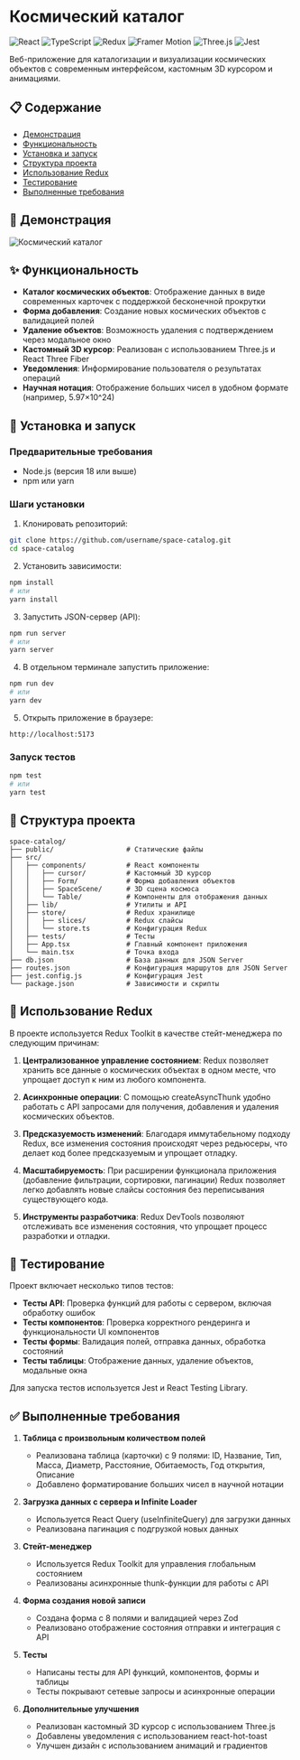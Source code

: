 # Космический каталог

![React](https://img.shields.io/badge/React-19.1.0-61DAFB?logo=react)
![TypeScript](https://img.shields.io/badge/TypeScript-5.8.3-3178C6?logo=typescript)
![Redux](https://img.shields.io/badge/Redux-9.2.0-764ABC?logo=redux)
![Framer Motion](https://img.shields.io/badge/Framer_Motion-12.15.0-0055FF?logo=framer)
![Three.js](https://img.shields.io/badge/Three.js-0.177.0-000000?logo=three.js)
![Jest](https://img.shields.io/badge/Jest-29.7.0-C21325?logo=jest)

Веб-приложение для каталогизации и визуализации космических объектов с современным интерфейсом, кастомным 3D курсором и анимациями.

## 📋 Содержание

- [Демонстрация](#-демонстрация)
- [Функциональность](#-функциональность)
- [Установка и запуск](#-установка-и-запуск)
- [Структура проекта](#-структура-проекта)
- [Использование Redux](#-использование-redux)
- [Тестирование](#-тестирование)
- [Выполненные требования](#-выполненные-требования)

## 🚀 Демонстрация

![Космический каталог](https://via.placeholder.com/800x400?text=Космический+Каталог)

## ✨ Функциональность

- **Каталог космических объектов**: Отображение данных в виде современных карточек с поддержкой бесконечной прокрутки
- **Форма добавления**: Создание новых космических объектов с валидацией полей
- **Удаление объектов**: Возможность удаления с подтверждением через модальное окно
- **Кастомный 3D курсор**: Реализован с использованием Three.js и React Three Fiber
- **Уведомления**: Информирование пользователя о результатах операций
- **Научная нотация**: Отображение больших чисел в удобном формате (например, 5.97×10^24)

## 🔧 Установка и запуск

### Предварительные требования

- Node.js (версия 18 или выше)
- npm или yarn

### Шаги установки

1. Клонировать репозиторий:
```bash
git clone https://github.com/username/space-catalog.git
cd space-catalog
```

2. Установить зависимости:
```bash
npm install
# или
yarn install
```

3. Запустить JSON-сервер (API):
```bash
npm run server
# или
yarn server
```

4. В отдельном терминале запустить приложение:
```bash
npm run dev
# или
yarn dev
```

5. Открыть приложение в браузере:
```
http://localhost:5173
```

### Запуск тестов

```bash
npm test
# или
yarn test
```

## 📁 Структура проекта

```
space-catalog/
├── public/                  # Статические файлы
├── src/
│   ├── components/          # React компоненты
│   │   ├── cursor/          # Кастомный 3D курсор
│   │   ├── Form/            # Форма добавления объектов
│   │   ├── SpaceScene/      # 3D сцена космоса
│   │   └── Table/           # Компоненты для отображения данных
│   ├── lib/                 # Утилиты и API
│   ├── store/               # Redux хранилище
│   │   ├── slices/          # Redux слайсы
│   │   └── store.ts         # Конфигурация Redux
│   ├── tests/               # Тесты
│   ├── App.tsx              # Главный компонент приложения
│   └── main.tsx             # Точка входа
├── db.json                  # База данных для JSON Server
├── routes.json              # Конфигурация маршрутов для JSON Server
├── jest.config.js           # Конфигурация Jest
└── package.json             # Зависимости и скрипты
```

## 🔄 Использование Redux

В проекте используется Redux Toolkit в качестве стейт-менеджера по следующим причинам:

1. **Централизованное управление состоянием**: Redux позволяет хранить все данные о космических объектах в одном месте, что упрощает доступ к ним из любого компонента.

2. **Асинхронные операции**: С помощью createAsyncThunk удобно работать с API запросами для получения, добавления и удаления космических объектов.

3. **Предсказуемость изменений**: Благодаря иммутабельному подходу Redux, все изменения состояния происходят через редьюсеры, что делает код более предсказуемым и упрощает отладку.

4. **Масштабируемость**: При расширении функционала приложения (добавление фильтрации, сортировки, пагинации) Redux позволяет легко добавлять новые слайсы состояния без переписывания существующего кода.

5. **Инструменты разработчика**: Redux DevTools позволяют отслеживать все изменения состояния, что упрощает процесс разработки и отладки.

## 🧪 Тестирование

Проект включает несколько типов тестов:

- **Тесты API**: Проверка функций для работы с сервером, включая обработку ошибок
- **Тесты компонентов**: Проверка корректного рендеринга и функциональности UI компонентов
- **Тесты формы**: Валидация полей, отправка данных, обработка состояний
- **Тесты таблицы**: Отображение данных, удаление объектов, модальные окна

Для запуска тестов используется Jest и React Testing Library.

## ✅ Выполненные требования

1. **Таблица с произвольным количеством полей**
   - Реализована таблица (карточки) с 9 полями: ID, Название, Тип, Масса, Диаметр, Расстояние, Обитаемость, Год открытия, Описание
   - Добавлено форматирование больших чисел в научной нотации

2. **Загрузка данных с сервера и Infinite Loader**
   - Используется React Query (useInfiniteQuery) для загрузки данных
   - Реализована пагинация с подгрузкой новых данных

3. **Стейт-менеджер**
   - Используется Redux Toolkit для управления глобальным состоянием
   - Реализованы асинхронные thunk-функции для работы с API

4. **Форма создания новой записи**
   - Создана форма с 8 полями и валидацией через Zod
   - Реализовано отображение состояния отправки и интеграция с API

5. **Тесты**
   - Написаны тесты для API функций, компонентов, формы и таблицы
   - Тесты покрывают сетевые запросы и асинхронные операции

6. **Дополнительные улучшения**
   - Реализован кастомный 3D курсор с использованием Three.js
   - Добавлены уведомления с использованием react-hot-toast
   - Улучшен дизайн с использованием анимаций и градиентов